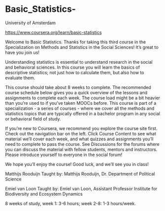 # Basic_Statistics-
University of Amsterdam

https://www.coursera.org/learn/basic-statistics

Welcome to Basic Statistics. Thanks for taking this third course in the Specialization on Methods and Statistics in the Social Sciences! It’s great to have you join us!

Understanding statistics is essential to understand research in the social and behavioral sciences. In this course you will learn the basics of descriptive statistics; not just how to calculate them, but also how to evaluate them.

This course should take about 8 weeks to complete. The recommended course schedule below gives you a quick overview of the lessons and assignments to complete each week. The course load might be a bit heavier than you’re used to if you’ve taken MOOCs before. This course is part of a specialization - a series of courses - where we cover all the methods and statistics topics that are typically offered in a bachelor program in any social or behavioral field of study.

If you’re new to Coursera, we recommend you explore the course site first. Check out the navigation bar on the left. Click Course Content to see what material we’ll cover each week, and what quizzes and assignments you’ll need to complete to pass the course. See Discussions for the forums where you can discuss the material with fellow students, mentors and instructors. Please introduce yourself to everyone in the social forum!

We hope you’ll enjoy the course! Good luck, and we’ll see you in class!

Matthijs Rooduijn
Taught by:    Matthijs Rooduijn, Dr.
Department of Political Science

Emiel van Loon
Taught by:    Emiel van Loon, Assistant Professor
Institute for Biodiversity and Ecosystem Dynamics

8 weeks of study, week 1: 3-6 hours; week 2-8: 1-3 hours/week.
